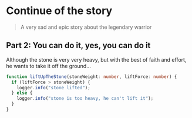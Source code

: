 # Continue of the story

> A very sad and epic story about the legendary warrior

## Part 2: You can do it, yes, you can do it

Although the stone is very very heavy, but with the best of faith and effort, he wants to take it off the ground...

```typescript
function liftUpTheStone(stoneWeight: number, liftForce: number) {
  if (liftForce > stoneWeight) {
    logger.info("stone lifted");
  } else {
    logger.info("stone is too heavy, he can't lift it");
  }
}
```
